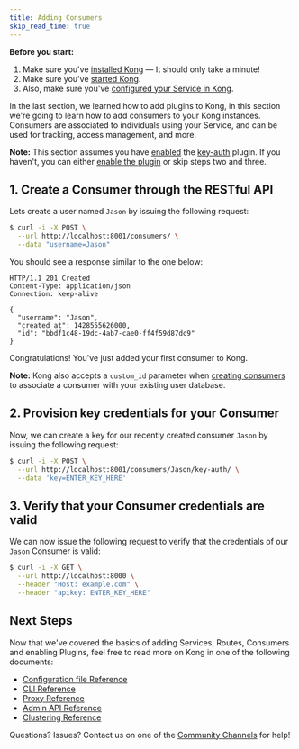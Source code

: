```yaml
---
title: Adding Consumers
skip_read_time: true
---
```


<div class="alert alert-warning">
  <strong>Before you start:</strong>
  <ol>
    <li>Make sure you've <a href="https://konghq.com/install/#kong-community">installed Kong</a> &mdash; It should only take a minute!</li>
    <li>Make sure you've <a href="/{{page.kong_version}}/getting-started/quickstart">started Kong</a>.</li>
    <li>Also, make sure you've <a href="/{{page.kong_version}}/getting-started/configuring-a-service">configured your Service in Kong</a>.</li>
  </ol>
</div>

In the last section, we learned how to add plugins to Kong, in this section
we're going to learn how to add consumers to your Kong instances. Consumers are
associated to individuals using your Service, and can be used for tracking, access
management, and more.

**Note:** This section assumes you have [enabled][enabling-plugins] the
[key-auth][key-auth] plugin. If you haven't, you can either [enable the
plugin][enabling-plugins] or skip steps two and three.

## 1. Create a Consumer through the RESTful API

Lets create a user named `Jason` by issuing the following request:

```bash
$ curl -i -X POST \
  --url http://localhost:8001/consumers/ \
  --data "username=Jason"
```

You should see a response similar to the one below:

```http
HTTP/1.1 201 Created
Content-Type: application/json
Connection: keep-alive

{
  "username": "Jason",
  "created_at": 1428555626000,
  "id": "bbdf1c48-19dc-4ab7-cae0-ff4f59d87dc9"
}
```

Congratulations! You've just added your first consumer to Kong.

**Note:** Kong also accepts a `custom_id` parameter when [creating
consumers][API-consumers] to associate a consumer with your existing user
database.

## 2. Provision key credentials for your Consumer

Now, we can create a key for our recently created consumer `Jason` by
issuing the following request:

```bash
$ curl -i -X POST \
  --url http://localhost:8001/consumers/Jason/key-auth/ \
  --data 'key=ENTER_KEY_HERE'
```

## 3. Verify that your Consumer credentials are valid

We can now issue the following request to verify that the credentials of
our `Jason` Consumer is valid:

```bash
$ curl -i -X GET \
  --url http://localhost:8000 \
  --header "Host: example.com" \
  --header "apikey: ENTER_KEY_HERE"
```

## Next Steps

Now that we've covered the basics of adding Services, Routes, Consumers and enabling
Plugins, feel free to read more on Kong in one of the following documents:

- [Configuration file Reference][configuration]
- [CLI Reference][CLI]
- [Proxy Reference][proxy]
- [Admin API Reference][API]
- [Clustering Reference][cluster]

Questions? Issues? Contact us on one of the [Community Channels](/community)
for help!

[key-auth]: /plugins/key-authentication
[API-consumers]: /{{page.kong_version}}/admin-api#create-consumer
[enabling-plugins]: /{{page.kong_version}}/getting-started/enabling-plugins
[configuration]: /{{page.kong_version}}/configuration
[CLI]: /{{page.kong_version}}/cli
[proxy]: /{{page.kong_version}}/proxy
[API]: /{{page.kong_version}}/admin-api
[cluster]: /{{page.kong_version}}/clustering
